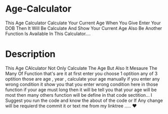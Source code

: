 # Age-Calculator
This Age Calculator Calculate Your Current Age When You Give Enter Your DOB Then It Will Be Calculate And Show Your Current Age Also Be Another Function Is Available In This Calculator....


# Description
This Age CAlculator Not Only Calculate The Age But Also It Mesaure The Many Of Function that's are it at first enter you choose 1 optition any of 3 optition those are age , year , calculate your age manually if you enter any wrong condition it show you that you enter wrong condition here in those function  if your age must long then it will be tell you that your age will be most then many others function will be define in that code sectition...
                 I Suggest you run  the code and know the about of the code or If Any change will be requierd  the commit it or text me from my linktree ..... ❤️
